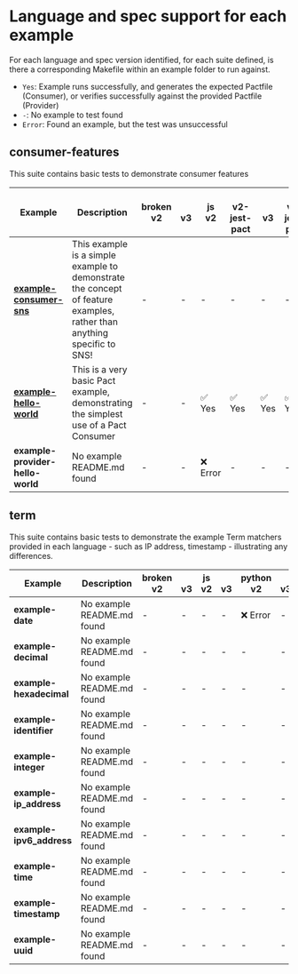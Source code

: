 # Language and spec support for each example

For each language and spec version identified, for each suite defined, is there a corresponding Makefile within an example folder to run against.

- `Yes`: Example runs successfully, and generates the expected Pactfile (Consumer), or verifies successfully against the provided Pactfile (Provider)
- `-`: No example to test found
- `Error`: Found an example, but the test was unsuccessful

## consumer-features

This suite contains basic tests to demonstrate consumer features

| Example                                                                     | Description                                                                                                            | broken<br/>v2   | <br/>v3   | js<br/>v2   | <br/>v2-jest-pact   | <br/>v3   | <br/>v3-jest-pact   | python<br/>v2   | <br/>v3   |
|-----------------------------------------------------------------------------|------------------------------------------------------------------------------------------------------------------------|-----------------|-----------|-------------|---------------------|-----------|---------------------|-----------------|-----------|
| **[example-consumer-sns](examples/consumer-features/example-consumer-sns)** | This example is a simple example to demonstrate the concept of feature examples, rather than anything specific to SNS! | -               | -         | -           | -                   | -         | -                   | ❌ Error        | ✅ Yes    |
| **[example-hello-world](examples/consumer-features/example-hello-world)**   | This is a very basic Pact example, demonstrating the simplest use of a Pact Consumer                                   | -               | -         | ✅ Yes      | ✅ Yes              | ✅ Yes    | ✅ Yes              | ✅ Yes          | -         |
| **example-provider-hello-world**                                            | No example README.md found                                                                                             | -               | -         | ❌ Error    | -                   | -         | -                   | -               | -         |

## term

This suite contains basic tests to demonstrate the example Term matchers provided in each language - such as IP address, timestamp - illustrating any
differences.

| Example                  | Description                | broken<br/>v2   | <br/>v3   | js<br/>v2   | <br/>v3   | python<br/>v2   | <br/>v3   |
|--------------------------|----------------------------|-----------------|-----------|-------------|-----------|-----------------|-----------|
| **example-date**         | No example README.md found | -               | -         | -           | -         | ❌ Error        | -         |
| **example-decimal**      | No example README.md found | -               | -         | -           | -         | -               | -         |
| **example-hexadecimal**  | No example README.md found | -               | -         | -           | -         | -               | -         |
| **example-identifier**   | No example README.md found | -               | -         | -           | -         | -               | -         |
| **example-integer**      | No example README.md found | -               | -         | -           | -         | -               | -         |
| **example-ip_address**   | No example README.md found | -               | -         | -           | -         | -               | -         |
| **example-ipv6_address** | No example README.md found | -               | -         | -           | -         | -               | -         |
| **example-time**         | No example README.md found | -               | -         | -           | -         | -               | -         |
| **example-timestamp**    | No example README.md found | -               | -         | -           | -         | -               | -         |
| **example-uuid**         | No example README.md found | -               | -         | -           | -         | -               | -         |
